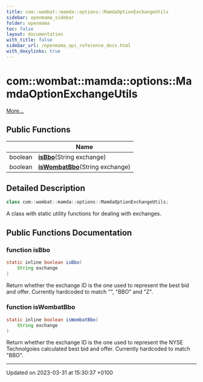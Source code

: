 ```yaml
---
title: com::wombat::mamda::options::MamdaOptionExchangeUtils
sidebar: openmama_sidebar
folder: openmama
toc: false
layout: documentation
with_title: false
sidebar_url: /openmama_api_reference_docs.html
with_doxylinks: true
---
```


# com::wombat::mamda::options::MamdaOptionExchangeUtils



 [More...](#detailed-description)

## Public Functions

|                | Name           |
| -------------- | -------------- |
| boolean | **[isBbo](classcom_1_1wombat_1_1mamda_1_1options_1_1MamdaOptionExchangeUtils.html#function-isbbo)**(String exchange) |
| boolean | **[isWombatBbo](classcom_1_1wombat_1_1mamda_1_1options_1_1MamdaOptionExchangeUtils.html#function-iswombatbbo)**(String exchange) |

## Detailed Description

```java
class com::wombat::mamda::options::MamdaOptionExchangeUtils;
```


A class with static utility functions for dealing with exchanges. 

## Public Functions Documentation

### function isBbo

```java
static inline boolean isBbo(
    String exchange
)
```


Return whether the exchange ID is the one used to represent the best bid and offer. Currently hardcoded to match "", "BBO" and "Z". 


### function isWombatBbo

```java
static inline boolean isWombatBbo(
    String exchange
)
```


Return whether the exchange ID is the one used to represent the NYSE Technolgoies calculated best bid and offer. Currently hardcoded to match "BBO". 


-------------------------------

Updated on 2023-03-31 at 15:30:37 +0100